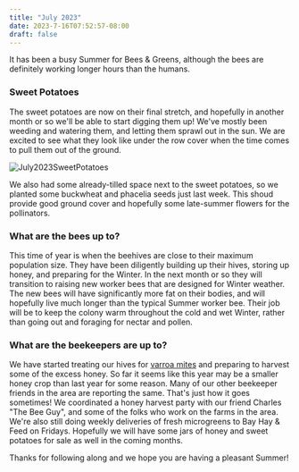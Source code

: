```yaml
---
title: "July 2023"
date: 2023-7-16T07:52:57-08:00
draft: false
---
```


It has been a busy Summer for Bees & Greens, although the bees are definitely working longer hours than the humans.

### Sweet Potatoes

The sweet potatoes are now on their final stretch, and hopefully in another month or so we'll be able to start digging them up! We've mostly been weeding and watering them, and letting them sprawl out in the sun. We are excited to see what they look like under the row cover when the time comes to pull them out of the ground.

![July2023SweetPotatoes](/images/archive/july2023SweetPotatoes.jpg)

We also had some already-tilled space next to the sweet potatoes, so we planted some buckwheat and phacelia seeds just last week. This shoud provide good ground cover and hopefully some late-summer flowers for the pollinators.

### What are the bees up to?

This time of year is when the beehives are close to their maximum population size. They have been diligently building up their hives, storing up honey, and preparing for the Winter. In the next month or so they will transition to raising new worker bees that are designed for Winter weather. The new bees will have significantly more fat on their bodies, and will hopefully live much longer than the typical Summer worker bee. Their job will be to keep the colony warm throughout the cold and wet Winter, rather than going out and foraging for nectar and pollen.

### What are the beekeepers are up to?

We have started treating our hives for [varroa mites](https://en.wikipedia.org/wiki/Varroa_destructor) and preparing to harvest some of the excess honey. So far it seems like this year may be a smaller honey crop than last year for some reason. Many of our other beekeeper friends in the area are reporting the same. That's just how it goes sometimes! We coordinated a honey harvest party with our friend Charles "The Bee Guy", and some of the folks who work on the farms in the area. We're also still doing weekly deliveries of fresh microgreens to Bay Hay & Feed on Fridays. Hopefully we will have some jars of honey and sweet potatoes for sale as well in the coming months.

Thanks for following along and we hope you are having a pleasant Summer!

